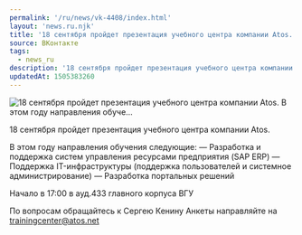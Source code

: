 ```yaml
---
permalink: '/ru/news/vk-4408/index.html'
layout: 'news.ru.njk'
title: '18 сентября пройдет презентация учебного центра компании Atos. В этом году направления обуче'
source: ВКонтакте
tags:
  - news_ru
description: '18 сентября пройдет презентация учебного центра компании Atos. В этом году направления обуче…'
updatedAt: 1505383260
---
```

![18 сентября пройдет презентация учебного центра компании Atos. В этом году направления обуче…](https://sun9-5.userapi.com/impf/c841237/v841237129/1ae75/SQAIYGJ8iRE.jpg?size=1200x675&quality=96&proxy=1&sign=0a2b276dea267dcbb630879a0665aadd&c_uniq_tag=t4OH3EAz2BkeUM2Fsa_vjBBEAFYqTeU1pmlrt5EoL_k&type=album)

18 сентября пройдет презентация учебного центра компании Atos.

В этом году направления обучения следующие:
— Разработка и поддержка систем управления ресурсами предприятия (SAP ERP)
— Поддержка IT-инфраструктуры (поддержка пользователей и системное администрирование)
— Разработка портальных решений

Начало в 17:00 в ауд.433 главного корпуса ВГУ

По вопросам обращайтесь к Сергею Кенину
Анкеты направляйте на trainingcenter@atos.net
